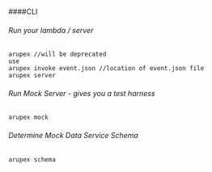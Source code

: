 
####CLI
    
###### Run your lambda / server
    arupex //will be deprecated 
    use
    arupex invoke event.json //location of event.json file 
    arupex server 
        
###### Run Mock Server - gives you a test harness
    arupex mock
    
###### Determine Mock Data Service Schema
    arupex schema